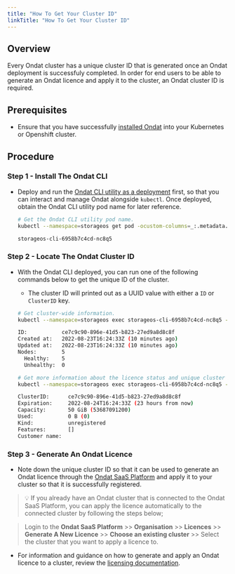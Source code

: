 ```yaml
---
title: "How To Get Your Cluster ID"
linkTitle: "How To Get Your Cluster ID"
---
```


## Overview

Every Ondat cluster has a unique cluster ID that is generated once an Ondat deployment is successfuly completed. In order for end users to be able to generate an Ondat licence and apply it to the cluster, an Ondat cluster ID is required.

## Prerequisites

- Ensure that you have successfully [installed Ondat](/docs/install/) into your Kubernetes or Openshift cluster.

## Procedure

### Step 1 - Install The Ondat CLI

- Deploy and run the [Ondat CLI utility as a deployment](https://docs.ondat.io/docs/reference/cli/#run-the-cli-as-a-deployment-in-your-cluster) first, so that you can interact and manage Ondat alongside  `kubectl`. Once deployed, obtain the Ondat CLI utility pod name for later reference.

  ```bash
  # Get the Ondat CLI utility pod name.
  kubectl --namespace=storageos get pod -ocustom-columns=_:.metadata.name --no-headers -lapp=storageos-cli
  
  storageos-cli-6958b7c4cd-nc8q5
  ```

### Step 2 - Locate The Ondat Cluster ID

- With the Ondat CLI deployed, you can run one of the following commands below to get the unique ID of the cluster.
  - The cluster ID will printed out as a UUID value with either a `ID` or `ClusterID` key.

  ```bash
  # Get cluster-wide information.
  kubectl --namespace=storageos exec storageos-cli-6958b7c4cd-nc8q5 -- storageos get cluster

  ID:           ce7c9c90-896e-41d5-b823-27ed9a8d8c8f
  Created at:   2022-08-23T16:24:33Z (10 minutes ago)
  Updated at:   2022-08-23T16:24:33Z (10 minutes ago)
  Nodes:        5
    Healthy:    5
    Unhealthy:  0

  # Get more information about the licence status and unique cluster ID.
  kubectl --namespace=storageos exec storageos-cli-6958b7c4cd-nc8q5 -- storageos get licence

  ClusterID:      ce7c9c90-896e-41d5-b823-27ed9a8d8c8f
  Expiration:     2022-08-24T16:24:33Z (23 hours from now)
  Capacity:       50 GiB (53687091200)
  Used:           0 B (0)
  Kind:           unregistered
  Features:       []
  Customer name:
  ```

### Step 3 - Generate An Ondat Licence

- Note down the unique cluster ID so that it can be used to generate an Ondat licence through the [Ondat SaaS Platform](https://portal.ondat.io/) and apply it to your cluster so that it is successfully registered.

> 💡 If you already have an Ondat cluster that is connected to the Ondat SaaS Platform, you can apply the licence automatically to the connected cluster by following the steps below;

> Login to the **Ondat SaaS Platform** >> **Organisation** >> **Licences** >> **Generate A New Licence** >> **Choose an existing cluster** >> Select the cluster that you want to apply a licence to.

- For information and guidance on how to generate and apply an Ondat licence to a cluster, review the [licensing documentation](/docs/operations/licensing/).
